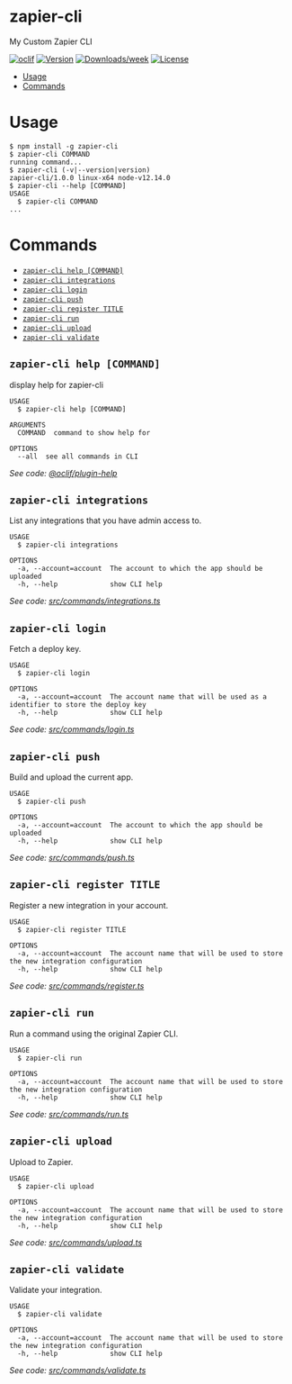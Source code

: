 zapier-cli
==========

My Custom Zapier CLI

[![oclif](https://img.shields.io/badge/cli-oclif-brightgreen.svg)](https://oclif.io)
[![Version](https://img.shields.io/npm/v/zapier-cli.svg)](https://npmjs.org/package/zapier-cli)
[![Downloads/week](https://img.shields.io/npm/dw/zapier-cli.svg)](https://npmjs.org/package/zapier-cli)
[![License](https://img.shields.io/npm/l/zapier-cli.svg)](https://github.com/https://github.com/ikbelkirasan/zapier-cli/zapier-cli/blob/master/package.json)

<!-- toc -->
* [Usage](#usage)
* [Commands](#commands)
<!-- tocstop -->
# Usage
<!-- usage -->
```sh-session
$ npm install -g zapier-cli
$ zapier-cli COMMAND
running command...
$ zapier-cli (-v|--version|version)
zapier-cli/1.0.0 linux-x64 node-v12.14.0
$ zapier-cli --help [COMMAND]
USAGE
  $ zapier-cli COMMAND
...
```
<!-- usagestop -->
# Commands
<!-- commands -->
* [`zapier-cli help [COMMAND]`](#zapier-cli-help-command)
* [`zapier-cli integrations`](#zapier-cli-integrations)
* [`zapier-cli login`](#zapier-cli-login)
* [`zapier-cli push`](#zapier-cli-push)
* [`zapier-cli register TITLE`](#zapier-cli-register-title)
* [`zapier-cli run`](#zapier-cli-run)
* [`zapier-cli upload`](#zapier-cli-upload)
* [`zapier-cli validate`](#zapier-cli-validate)

## `zapier-cli help [COMMAND]`

display help for zapier-cli

```
USAGE
  $ zapier-cli help [COMMAND]

ARGUMENTS
  COMMAND  command to show help for

OPTIONS
  --all  see all commands in CLI
```

_See code: [@oclif/plugin-help](https://github.com/oclif/plugin-help/blob/v2.2.3/src/commands/help.ts)_

## `zapier-cli integrations`

List any integrations that you have admin access to.

```
USAGE
  $ zapier-cli integrations

OPTIONS
  -a, --account=account  The account to which the app should be uploaded
  -h, --help             show CLI help
```

_See code: [src/commands/integrations.ts](https://github.com/ikbelkirasan/zapier-cli/blob/v1.0.0/src/commands/integrations.ts)_

## `zapier-cli login`

Fetch a deploy key.

```
USAGE
  $ zapier-cli login

OPTIONS
  -a, --account=account  The account name that will be used as a identifier to store the deploy key
  -h, --help             show CLI help
```

_See code: [src/commands/login.ts](https://github.com/ikbelkirasan/zapier-cli/blob/v1.0.0/src/commands/login.ts)_

## `zapier-cli push`

Build and upload the current app.

```
USAGE
  $ zapier-cli push

OPTIONS
  -a, --account=account  The account to which the app should be uploaded
  -h, --help             show CLI help
```

_See code: [src/commands/push.ts](https://github.com/ikbelkirasan/zapier-cli/blob/v1.0.0/src/commands/push.ts)_

## `zapier-cli register TITLE`

Register a new integration in your account.

```
USAGE
  $ zapier-cli register TITLE

OPTIONS
  -a, --account=account  The account name that will be used to store the new integration configuration
  -h, --help             show CLI help
```

_See code: [src/commands/register.ts](https://github.com/ikbelkirasan/zapier-cli/blob/v1.0.0/src/commands/register.ts)_

## `zapier-cli run`

Run a command using the original Zapier CLI.

```
USAGE
  $ zapier-cli run

OPTIONS
  -a, --account=account  The account name that will be used to store the new integration configuration
  -h, --help             show CLI help
```

_See code: [src/commands/run.ts](https://github.com/ikbelkirasan/zapier-cli/blob/v1.0.0/src/commands/run.ts)_

## `zapier-cli upload`

Upload to Zapier.

```
USAGE
  $ zapier-cli upload

OPTIONS
  -a, --account=account  The account name that will be used to store the new integration configuration
  -h, --help             show CLI help
```

_See code: [src/commands/upload.ts](https://github.com/ikbelkirasan/zapier-cli/blob/v1.0.0/src/commands/upload.ts)_

## `zapier-cli validate`

Validate your integration.

```
USAGE
  $ zapier-cli validate

OPTIONS
  -a, --account=account  The account name that will be used to store the new integration configuration
  -h, --help             show CLI help
```

_See code: [src/commands/validate.ts](https://github.com/ikbelkirasan/zapier-cli/blob/v1.0.0/src/commands/validate.ts)_
<!-- commandsstop -->
